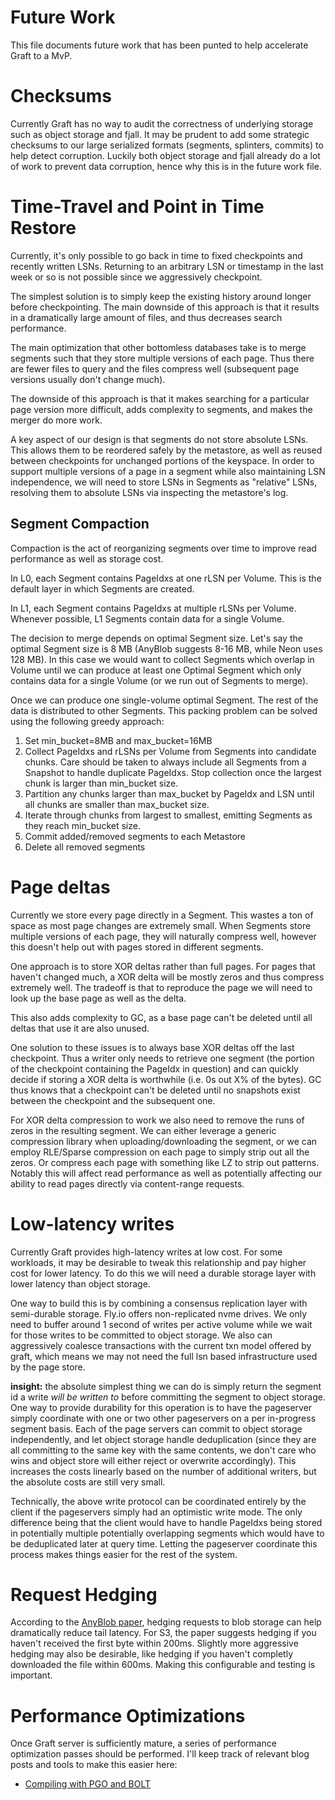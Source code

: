 # Future Work

This file documents future work that has been punted to help accelerate Graft to a MvP.

# Checksums

Currently Graft has no way to audit the correctness of underlying storage such as object storage and fjall. It may be prudent to add some strategic checksums to our large serialized formats (segments, splinters, commits) to help detect corruption. Luckily both object storage and fjall already do a lot of work to prevent data corruption, hence why this is in the future work file.

# Time-Travel and Point in Time Restore

Currently, it's only possible to go back in time to fixed checkpoints and recently written LSNs. Returning to an arbitrary LSN or timestamp in the last week or so is not possible since we aggressively checkpoint.

The simplest solution is to simply keep the existing history around longer before checkpointing. The main downside of this approach is that it results in a dramatically large amount of files, and thus decreases search performance.

The main optimization that other bottomless databases take is to merge segments such that they store multiple versions of each page. Thus there are fewer files to query and the files compress well (subsequent page versions usually don't change much).

The downside of this approach is that it makes searching for a particular page version more difficult, adds complexity to segments, and makes the merger do more work.

A key aspect of our design is that segments do not store absolute LSNs. This allows them to be reordered safely by the metastore, as well as reused between checkpoints for unchanged portions of the keyspace. In order to support multiple versions of a page in a segment while also maintaining LSN independence, we will need to store LSNs in Segments as "relative" LSNs, resolving them to absolute LSNs via inspecting the metastore's log.

## Segment Compaction

Compaction is the act of reorganizing segments over time to improve read performance as well as storage cost.

In L0, each Segment contains PageIdxs at one rLSN per Volume. This is the default layer in which Segments are created.

In L1, each Segment contains PageIdxs at multiple rLSNs per Volume. Whenever possible, L1 Segments contain data for a single Volume.

The decision to merge depends on optimal Segment size. Let's say the optimal Segment size is 8 MB (AnyBlob suggests 8-16 MB, while Neon uses 128 MB). In this case we would want to collect Segments which overlap in Volume until we can produce at least one Optimal Segment which only contains data for a single Volume (or we run out of Segments to merge).

Once we can produce one single-volume optimal Segment. The rest of the data is distributed to other Segments. This packing problem can be solved using the following greedy approach:

1. Set min_bucket=8MB and max_bucket=16MB
2. Collect PageIdxs and rLSNs per Volume from Segments into candidate chunks. Care should be taken to always include all Segments from a Snapshot to handle duplicate PageIdxs. Stop collection once the largest chunk is larger than min_bucket size.
3. Partition any chunks larger than max_bucket by PageIdx and LSN until all chunks are smaller than max_bucket size.
4. Iterate through chunks from largest to smallest, emitting Segments as they reach min_bucket size.
5. Commit added/removed segments to each Metastore
6. Delete all removed segments

# Page deltas

Currently we store every page directly in a Segment. This wastes a ton of space as most page changes are extremely small. When Segments store multiple versions of each page, they will naturally compress well, however this doesn't help out with pages stored in different segments.

One approach is to store XOR deltas rather than full pages. For pages that haven't changed much, a XOR delta will be mostly zeros and thus compress extremely well. The tradeoff is that to reproduce the page we will need to look up the base page as well as the delta.

This also adds complexity to GC, as a base page can't be deleted until all deltas that use it are also unused.

One solution to these issues is to always base XOR deltas off the last checkpoint. Thus a writer only needs to retrieve one segment (the portion of the checkpoint containing the PageIdx in question) and can quickly decide if storing a XOR delta is worthwhile (i.e. 0s out X% of the bytes). GC thus knows that a checkpoint can't be deleted until no snapshots exist between the checkpoint and the subsequent one.

For XOR delta compression to work we also need to remove the runs of zeros in the resulting segment. We can either leverage a generic compression library when uploading/downloading the segment, or we can employ RLE/Sparse compression on each page to simply strip out all the zeros. Or compress each page with something like LZ to strip out patterns. Notably this will affect read performance as well as potentially affecting our ability to read pages directly via content-range requests.

# Low-latency writes

Currently Graft provides high-latency writes at low cost. For some workloads, it may be desirable to tweak this relationship and pay higher cost for lower latency. To do this we will need a durable storage layer with lower latency than object storage.

One way to build this is by combining a consensus replication layer with semi-durable storage. Fly.io offers non-replicated nvme drives. We only need to buffer around 1 second of writes per active volume while we wait for those writes to be committed to object storage. We also can aggressively coalesce transactions with the current txn model offered by graft, which means we may not need the full lsn based infrastructure used by the page store.

**insight:** the absolute simplest thing we can do is simply return the segment id a write _will be written to_ before committing the segment to object storage. One way to provide durability for this operation is to have the pageserver simply coordinate with one or two other pageservers on a per in-progress segment basis. Each of the page servers can commit to object storage independently, and let object storage handle deduplication (since they are all committing to the same key with the same contents, we don't care who wins and object store will either reject or overwrite accordingly). This increases the costs linearly based on the number of additional writers, but the absolute costs are still very small.

Technically, the above write protocol can be coordinated entirely by the client if the pageservers simply had an optimistic write mode. The only difference being that the client would have to handle PageIdxs being stored in potentially multiple potentially overlapping segments which would have to be deduplicated later at query time. Letting the pageserver coordinate this process makes things easier for the rest of the system.

# Request Hedging

According to the [AnyBlob paper], hedging requests to blob storage can help dramatically reduce tail latency. For S3, the paper suggests hedging if you haven't received the first byte within 200ms. Slightly more aggressive hedging may also be desirable, like hedging if you haven't completly downloaded the file within 600ms. Making this configurable and testing is important.

[AnyBlob paper]: https://www.vldb.org/pvldb/vol16/p2769-durner.pdf

# Performance Optimizations

Once Graft server is sufficiently mature, a series of performance optimization passes should be performed. I'll keep track of relevant blog posts and tools to make this easier here:

- [Compiling with PGO and BOLT]

[Compiling with PGO and BOLT]: https://kobzol.github.io/rust/cargo/2023/07/28/rust-cargo-pgo.html
